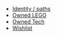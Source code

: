 * [Identity / paths](/identity.md)
* [Owned LEGO](/lego.md)
* [Owned Tech](/tech.md)
* [Wishlist](/wishlist.md)

